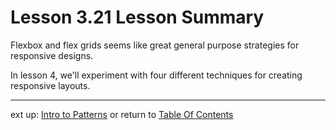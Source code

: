 # Lesson 3.21 Lesson Summary

Flexbox and flex grids seems like great general purpose strategies for responsive designs.

In lesson 4, we'll experiment with four different techniques for creating responsive layouts.

- - -
ext up: [Intro to Patterns](ND024_Part2_Lesson04_01.md) or return to [Table Of Contents](./ND024_TableOfContents.md)
